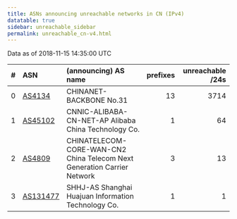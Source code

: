 ```yaml
---
title: ASNs announcing unreachable networks in CN (IPv4)
datatable: true
sidebar: unreachable_sidebar
permalink: unreachable_cn-v4.html
---
```


Data as of 2018-11-15 14:35:00 UTC


<div class="datatable-begin"></div>

|   # | ASN                                      | (announcing) AS name                                                    |   prefixes |   unreachable /24s |
|----:|:-----------------------------------------|:------------------------------------------------------------------------|-----------:|-------------------:|
|   0 | [AS4134](unreachable_AS4134-v4.html)     | CHINANET-BACKBONE No.31                                                 |         13 |               3714 |
|   1 | [AS45102](unreachable_AS45102-v4.html)   | CNNIC-ALIBABA-CN-NET-AP Alibaba China Technology Co.                    |          1 |                 64 |
|   2 | [AS4809](unreachable_AS4809-v4.html)     | CHINATELECOM-CORE-WAN-CN2 China Telecom Next Generation Carrier Network |          3 |                 13 |
|   3 | [AS131477](unreachable_AS131477-v4.html) | SHHJ-AS Shanghai Huajuan Information Technology Co.                     |          1 |                  1 |

<div class="datatable-end"></div>
